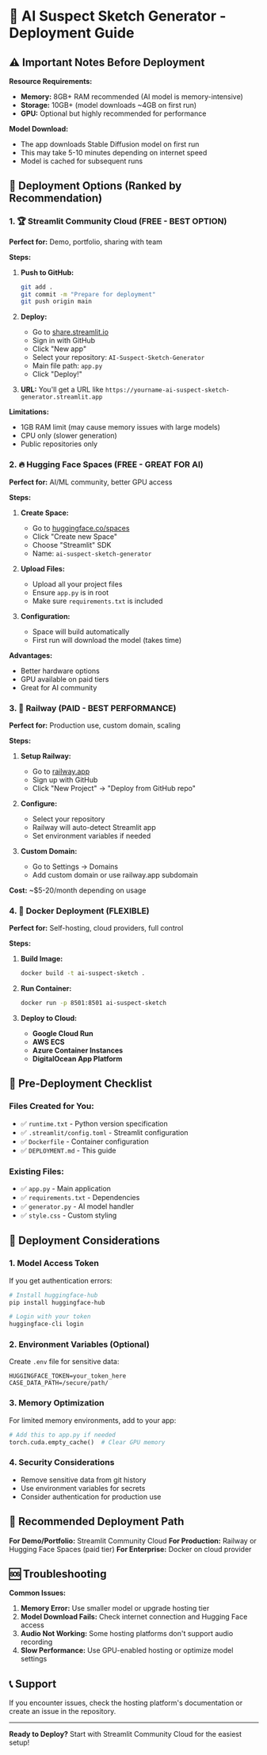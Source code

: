 # 🚀 AI Suspect Sketch Generator - Deployment Guide

## ⚠️ Important Notes Before Deployment

**Resource Requirements:**
- **Memory:** 8GB+ RAM recommended (AI model is memory-intensive)
- **Storage:** 10GB+ (model downloads ~4GB on first run)
- **GPU:** Optional but highly recommended for performance

**Model Download:**
- The app downloads Stable Diffusion model on first run
- This may take 5-10 minutes depending on internet speed
- Model is cached for subsequent runs

## 🎯 Deployment Options (Ranked by Recommendation)

### 1. 🏆 **Streamlit Community Cloud** (FREE - BEST OPTION)

**Perfect for:** Demo, portfolio, sharing with team

**Steps:**
1. **Push to GitHub:**
   ```bash
   git add .
   git commit -m "Prepare for deployment"
   git push origin main
   ```

2. **Deploy:**
   - Go to [share.streamlit.io](https://share.streamlit.io)
   - Sign in with GitHub
   - Click "New app"
   - Select your repository: `AI-Suspect-Sketch-Generator`
   - Main file path: `app.py`
   - Click "Deploy!"

3. **URL:** You'll get a URL like `https://yourname-ai-suspect-sketch-generator.streamlit.app`

**Limitations:**
- 1GB RAM limit (may cause memory issues with large models)
- CPU only (slower generation)
- Public repositories only

### 2. 🔥 **Hugging Face Spaces** (FREE - GREAT FOR AI)

**Perfect for:** AI/ML community, better GPU access

**Steps:**
1. **Create Space:**
   - Go to [huggingface.co/spaces](https://huggingface.co/spaces)
   - Click "Create new Space"
   - Choose "Streamlit" SDK
   - Name: `ai-suspect-sketch-generator`

2. **Upload Files:**
   - Upload all your project files
   - Ensure `app.py` is in root
   - Make sure `requirements.txt` is included

3. **Configuration:**
   - Space will build automatically
   - First run will download the model (takes time)

**Advantages:**
- Better hardware options
- GPU available on paid tiers
- Great for AI community

### 3. 🚄 **Railway** (PAID - BEST PERFORMANCE)

**Perfect for:** Production use, custom domain, scaling

**Steps:**
1. **Setup Railway:**
   - Go to [railway.app](https://railway.app)
   - Sign up with GitHub
   - Click "New Project" → "Deploy from GitHub repo"

2. **Configure:**
   - Select your repository
   - Railway will auto-detect Streamlit app
   - Set environment variables if needed

3. **Custom Domain:**
   - Go to Settings → Domains
   - Add custom domain or use railway.app subdomain

**Cost:** ~$5-20/month depending on usage

### 4. 🐳 **Docker Deployment** (FLEXIBLE)

**Perfect for:** Self-hosting, cloud providers, full control

**Steps:**
1. **Build Image:**
   ```bash
   docker build -t ai-suspect-sketch .
   ```

2. **Run Container:**
   ```bash
   docker run -p 8501:8501 ai-suspect-sketch
   ```

3. **Deploy to Cloud:**
   - **Google Cloud Run**
   - **AWS ECS**
   - **Azure Container Instances**
   - **DigitalOcean App Platform**

## 🔧 Pre-Deployment Checklist

### Files Created for You:
- ✅ `runtime.txt` - Python version specification
- ✅ `.streamlit/config.toml` - Streamlit configuration
- ✅ `Dockerfile` - Container configuration
- ✅ `DEPLOYMENT.md` - This guide

### Existing Files:
- ✅ `app.py` - Main application
- ✅ `requirements.txt` - Dependencies
- ✅ `generator.py` - AI model handler
- ✅ `style.css` - Custom styling

## 🚨 Deployment Considerations

### 1. **Model Access Token**
If you get authentication errors:
```bash
# Install huggingface-hub
pip install huggingface-hub

# Login with your token
huggingface-cli login
```

### 2. **Environment Variables** (Optional)
Create `.env` file for sensitive data:
```
HUGGINGFACE_TOKEN=your_token_here
CASE_DATA_PATH=/secure/path/
```

### 3. **Memory Optimization**
For limited memory environments, add to your app:
```python
# Add this to app.py if needed
torch.cuda.empty_cache()  # Clear GPU memory
```

### 4. **Security Considerations**
- Remove sensitive data from git history
- Use environment variables for secrets
- Consider authentication for production use

## 🎯 Recommended Deployment Path

**For Demo/Portfolio:** Streamlit Community Cloud
**For Production:** Railway or Hugging Face Spaces (paid tier)
**For Enterprise:** Docker on cloud provider

## 🆘 Troubleshooting

**Common Issues:**
1. **Memory Error:** Use smaller model or upgrade hosting tier
2. **Model Download Fails:** Check internet connection and Hugging Face access
3. **Audio Not Working:** Some hosting platforms don't support audio recording
4. **Slow Performance:** Use GPU-enabled hosting or optimize model settings

## 📞 Support
If you encounter issues, check the hosting platform's documentation or create an issue in the repository.

---
**Ready to Deploy?** Start with Streamlit Community Cloud for the easiest setup! 